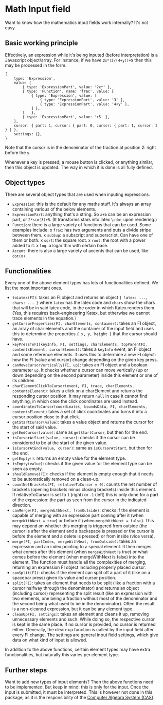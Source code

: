 # Math Input field

Want to know how the mathematics input fields work internally? It's not easy.

## Basic working principle

Effectively, an expression while it's being inputed (before interpretation) is a Javascript object/array. For instance, if we have `2x*(3/(4+y))+5` then this may be processed in the form.

```
{
	type: 'Expression',
	value: [
		{ type: 'ExpressionPart', value: '2x*' },
		{ type: 'Function', name: 'frac', value: [
			{ type: 'Expression', value: [
				{ type: 'ExpressionPart', value: '3' },
				{ type: 'ExpressionPart', value: '4+y' },
			] },
		]	},
		{ type: 'ExpressionPart', value: '+5' },
	],
	cursor: { part: 1, cursor: { part: 0, cursor: { part: 1, cursor: 2 } } },
	settings: {},
}
```

Note that the cursor is in the denominator of the fraction at position 2: right before the `y`.

Whenever a key is pressed, a mouse button is clicked, or anything similar, then this object is updated. The way in which it is done is all fully defined.

## Object types

There are several object types that are used when inputing expressions. 

- `Expression`: this is the default for any maths stuff. It's always an array containing various of the below elements.
- `ExpressionPart`: anything that's a string. So `a+b` can be an expression part, or `2*sin(3)+5`. (It transforms stars into latex `\cdot` upon rendering.)
- `Function`: there is a large variety of functions that can be used. Some examples include:
  x `frac`: has two arguments and puts a divide stripe between them.
  x `subSup`: a subscript and superscript. Can have one of them or both.
  x `sqrt`: the square root.
  x `root`: the root with a power added to it.
  x `log`: a logarithm with certain base.
- `Accent`: there is also a large variety of accents that can be used, like `dot(m)`.

## Functionalities

Every one of the above element types has lots of functionalities defined. We list the most important ones.

- `toLatex(FI)`: takes an FI object and returns an object `{ latex: ..., chars: ... }` where `latex` has the latex code and `chars` show the chars that will be in said latex code, in the order in which Katex renders them. (Yes, this requires back-engineering Katex, but otherwise we cannot trace elements in the equation.)
- `getCursorProperties(FI, charElements, container)`: takes an FI object, an array of char elements and the container of the input field and uses this to determine the properties `{ x, y, height }` that the cursor should have.
- `keyPressToFI(keyInfo, FI, settings, charElements, topParentFI, contentsElement, cursorElement)`: takes a `keyInfo` event, an FI object and some reference elements. It uses this to determine a new FI object: how the FI (value and cursor) change depending on the given key press.
- `canMoveCursorVertically(FI, up)`: takes an FI object and a boolean parameter `up`. It checks whether a cursor can move vertically (up or down depending on the second parameter) inside this element or one of its children.
- `charElementClickToCursor(event, FI, trace, charElements, contentsElement)`: takes a click on a charElement and returns the responding cursor position. It may return `null` in case it cannot find anything, in which case the click coordinates are used instead.
- `coordinatesToCursor(coordinates, boundsData, FI, charElements, contentsElement)` takes a set of click coordinates and turns it into a cursor position close to that click.
- `getStartCursor(value)`: takes a value object and returns the cursor for the start of said value.
- `getEndCursor(value)`: same as `getStartCursor`, but then for the end.
- `isCursorAtStart(value, cursor)`: checks if the cursor can be considered to be at the start of the given value.
- `isCursorAtEnd(value, cursor)`: same as `isCursorAtStart`, but then for the end.
- `getEmpty()`: returns an empty value for the element type.
- `isEmpty(value)`: checks if the given value for the element type can be seen as empty.
- `shouldRemove(FI)`: checks if the element is empty enough that it needs to be automatically removed on a clean-up.
- `countNetBrackets(FI, relativeToCursor = 0)`: counts the net number of brackets (opening brackets minus closing brackets) inside this element. If relativeToCursor is set to `1` (right) or `-1` (left) this is only done for a part of the expression: the part as seen from the cursor in the indicated direction.
- `canMerge(FI, mergeWithNext, fromOutside)`: checks if the element is capable of merging with an expression part coming after it (when `mergeWithNext = true`) or before it (when `mergeWithNext = false`). This may depend on whether this merging is triggered from outside (the cursor is after the element and a backspace is pressed or the cursor is before the element and a delete is pressed) or from inside (vice versa). 
- `merge(FI, partIndex, mergeWithNext, fromOutside)`: takes an expression and an index pointing to a special element. It then merges what comes after this element (when `mergeWithNext` is true) or what comes before the element (when mergeWithNext is false) into the element. The function must handle all the complexities of merging, returning an expression FI object including properly placed cursor.
- `canSplit(FI)`: checks if the element can split off a part of it (like on a spacebar press) given its value and cursor position.
- `split(FI)`: takes an element that needs to be split (like a fraction with a cursor halfway through the denominator) and returns an object (including cursor) representing the split result (like an expression with two elements, one being a fraction without most of the denominator and the second being what used to be in the denominator). Often the result is a non-cleaned expression, but it can be any element type.
- `cleanUp(FI, settings)`: takes an element and cleans it up, removing unnecessary elements and such. While doing so, the respective cursor is kept in the same place. If no cursor is provided, no cursor is returned either. Generally, the clean-up function is called by the input field after every FI change. The settings are general input field settings, which give data on what kind of input is allowed.

In addition to the above functions, certain element types may have extra functionalities, but naturally this varies per element type.

## Further steps

Want to add new types of input elements? Then the above functions need to be implemented. But keep in mind: this is only for the input. Once the input is submitted, it must be interpreted. This is however not done in this package, as it is the responsibility of the [Computer Algebra System (CAS)](../../../../../../../shared/CAS/).
